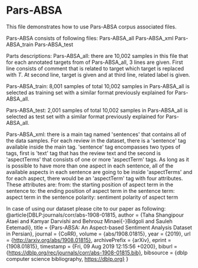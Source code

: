 # Pars-ABSA
This file demonstrates how to use Pars-ABSA corpus associated files.

Pars-ABSA consists of following files:
	Pars-ABSA_all
	Pars-ABSA_xml
	Pars-ABSA_train
	Pars-ABSA_test

Parts descriptions:
Pars-ABSA_all: there are 10,002 samples in this file that for each annotated targets from of 
Pars-ABSA_all, 3 lines are given. First line consists of comment that is related to target which 
target is replaced with $T$. At second line, target is given and at third line, related label is 
given.

Pars-ABSA_train: 8,001 samples of total 10,002 samples in Pars-ABSA_all is selected as training set 
with a similar format previously explained for Pars-ABSA_all.

Pars-ABSA_test: 2,001 samples of total 10,002 samples in Pars-ABSA_all is selected as test set with 
a similar format previously explained for Pars-ABSA_all.

Pars-ABSA_xml: there is a main tag named 'sentences' that contains all of the data samples. For 
each review in the dataset, there is a 'sentence' tag available inside the main tag. 'sentence' tag 
encompasses two types of tags, first is 'text' tag that has the review text and the second is 
'aspectTerms' that consists of one or more 'aspectTerm' tags. As long as it is possible to have 
more than one aspect in each sentence, all of the available aspects in each sentence are going to 
be inside 'aspectTerms' and for each aspect, there would be an 'aspectTerm' tag with four attributes. 
These attributes are:
	from: the starting position of aspect term in the sentence
	to: the ending position of aspect term in the sentence
	term: aspect term in the sentence
	polarity: sentiment polarity of aspect term


In case of using our dataset please cite to our paper as following:
@article{DBLP:journals/corr/abs-1908-01815,
  author    = {Taha Shangipour Ataei and
               Kamyar Darvishi and
               Behrouz Minaei{-}Bidgoli and
               Sauleh Eetemadi},
  title     = {Pars-ABSA: An Aspect-based Sentiment Analysis Dataset in Persian},
  journal   = {CoRR},
  volume    = {abs/1908.01815},
  year      = {2019},
  url       = {http://arxiv.org/abs/1908.01815},
  archivePrefix = {arXiv},
  eprint    = {1908.01815},
  timestamp = {Fri, 09 Aug 2019 12:15:56 +0200},
  biburl    = {https://dblp.org/rec/journals/corr/abs-1908-01815.bib},
  bibsource = {dblp computer science bibliography, https://dblp.org}
}


